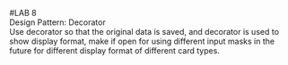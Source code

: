 #LAB 8  
Design Pattern: Decorator  
Use decorator so that the original data is saved, and decorator is used to show display format, make if open for using different input masks in the future for different display format of different card types.
